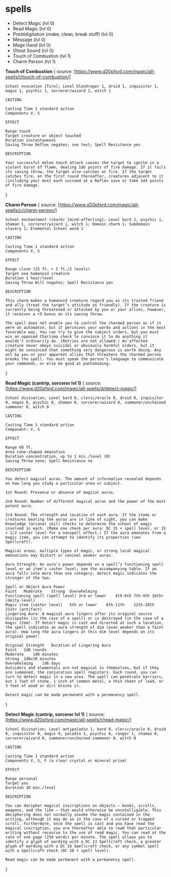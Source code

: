 # spells

- Detect Magic (lvl 0)
- Read Magic (lvl 0)
- Prestidigitation (make, clean, break stuff) (lvl 0)
- Message (lvl 0)
- Mage Hand (lvl 0)
- Ghost Sound (lvl 0)
- Touch of Combustion (lvl 1)
- Charm Person (lvl 1)

**Touch of Combustion** {
	source: [https://www.d20pfsrd.com/magic/all-spells/t/touch-of-combustion/]

	School evocation [fire]; Level bloodrager 1, druid 1, inquisitor 1, magus 1, psychic 1, sorcerer/wizard 1, witch 1

	CASTING

	Casting Time 1 standard action
	Components V, S

	EFFECT

	Range touch
	Target creature or object touched
	Duration instantaneous
	Saving Throw Reflex negates; see text; Spell Resistance yes

	DESCRIPTION

	Your successful melee touch attack causes the target to ignite in a violent burst of flame, dealing 1d6 points of fire damage. If it fails its saving throw, the target also catches on fire. If the target catches fire, on the first round thereafter, creatures adjacent to it (including you) must each succeed at a Reflex save or take 1d4 points of fire damage.
}

**Charm Person** {
	source: [https://www.d20pfsrd.com/magic/all-spells/c/charm-person/]

	School enchantment (charm) [mind-affecting]; Level bard 1, psychic 1, shaman 1, sorcerer/wizard 1, witch 1; Domain charm 1; Subdomain slavery 1; Elemental School wood 1

	CASTING

	Casting Time 1 standard action
	Components V, S

	EFFECT

	Range close (25 ft. + 5 ft./2 levels)
	Target one humanoid creature
	Duration 1 hour/level
	Saving Throw Will negates; Spell Resistance yes

	DESCRIPTION

	This charm makes a humanoid creature regard you as its trusted friend and ally (treat the target’s attitude as friendly). If the creature is currently being threatened or attacked by you or your allies, however, it receives a +5 bonus on its saving throw.

	The spell does not enable you to control the charmed person as if it were an automaton, but it perceives your words and actions in the most favorable way. You can try to give the subject orders, but you must win an opposed Charisma check to convince it to do anything it wouldn’t ordinarily do. (Retries are not allowed.) An affected creature never obeys suicidal or obviously harmful orders, but it might be convinced that something very dangerous is worth doing. Any act by you or your apparent allies that threatens the charmed person breaks the spell. You must speak the person’s language to communicate your commands, or else be good at pantomiming.
}

**Read Magic (cantrip, sorceror lvl 1)** {
	source: [https://www.d20pfsrd.com/magic/all-spells/d/detect-magic/]

	School divination; Level bard 0, cleric/oracle 0, druid 0, inquisitor 0, magus 0, psychic 0, shaman 0, sorcerer/wizard 0, summoner/unchained summoner 0, witch 0

	CASTING

	Casting Time 1 standard action
	Component: V, S

	EFFECT

	Range 60 ft.
	Area cone-shaped emanation
	Duration concentration, up to 1 min./level (D)
	Saving Throw none; Spell Resistance no

	DESCRIPTION

	You detect magical auras. The amount of information revealed depends on how long you study a particular area or subject.

	1st Round: Presence or absence of magical auras.

	2nd Round: Number of different magical auras and the power of the most potent aura.

	3rd Round: The strength and location of each aura. If the items or creatures bearing the auras are in line of sight, you can make Knowledge (arcana) skill checks to determine the school of magic involved in each. (Make one check per aura: DC 15 + spell level, or 15 + 1/2 caster level for a nonspell effect.) If the aura emanates from a magic item, you can attempt to identify its properties (see Spellcraft).

	Magical areas, multiple types of magic, or strong local magical emanations may distort or conceal weaker auras.

	Aura Strength: An aura’s power depends on a spell’s functioning spell level or an item’s caster level; see the accompanying table. If an aura falls into more than one category, detect magic indicates the stronger of the two.

	Spell or Object	Aura Power
	Faint	Moderate	Strong	Overwhelming
	Functioning spell (spell level)	3rd or lower	4th-6th	7th-9th	10th+ (deity-level)
	Magic item (caster level)	5th or lower	6th-11th	12th-20th	21st+ (artifact)
	Lingering Aura: A magical aura lingers after its original source dissipates (in the case of a spell) or is destroyed (in the case of a magic item). If detect magic is cast and directed at such a location, the spell indicates an aura strength of dim (even weaker than a faint aura). How long the aura lingers at this dim level depends on its original power:

	Original Strength	Duration of Lingering Aura
	Faint	1d6 rounds
	Moderate	1d6 minutes
	Strong	1d6x10 minutes
	Overwhelming	1d6 days
	Outsiders and elementals are not magical in themselves, but if they are summoned, the conjuration spell registers. Each round, you can turn to detect magic in a new area. The spell can penetrate barriers, but 1 foot of stone, 1 inch of common metal, a thin sheet of lead, or 3 feet of wood or dirt blocks it.

	Detect magic can be made permanent with a permanency spell.
}

**Detect Magic (cantrip, sorceror lvl 1)** {
	source: [https://www.d20pfsrd.com/magic/all-spells/r/read-magic/]

	School divination; Level antipaladin 1, bard 0, cleric/oracle 0, druid 0, inquisitor 0, magus 0, paladin 1, psychic 0, ranger 1, shaman 0, sorcerer/wizard 0, summoner/unchained summoner 0, witch 0

	CASTING

	Casting Time 1 standard action
	Components V, S, F (a clear crystal or mineral prism)

	EFFECT

	Range personal
	Target you
	Duration 10 min./level

	DESCRIPTION

	You can decipher magical inscriptions on objects – books, scrolls, weapons, and the like – that would otherwise be unintelligible. This deciphering does not normally invoke the magic contained in the writing, although it may do so in the case of a cursed or trapped scroll. Furthermore, once the spell is cast and you have read the magical inscription, you are thereafter able to read that particular writing without recourse to the use of read magic. You can read at the rate of one page (250 words) per minute. The spell allows you to identify a glyph of warding with a DC 13 Spellcraft check, a greater glyph of warding with a DC 16 Spellcraft check, or any symbol spell with a Spellcraft check (DC 10 + spell level).

	Read magic can be made permanent with a permanency spell.
}
